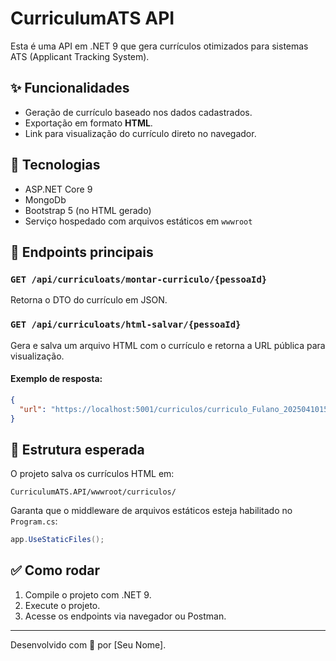 # CurriculumATS API

Esta é uma API em .NET 9 que gera currículos otimizados para sistemas ATS (Applicant Tracking System).

## ✨ Funcionalidades

- Geração de currículo baseado nos dados cadastrados.
- Exportação em formato **HTML**.
- Link para visualização do currículo direto no navegador.

## 🔧 Tecnologias

- ASP.NET Core 9
- MongoDb
- Bootstrap 5 (no HTML gerado)
- Serviço hospedado com arquivos estáticos em `wwwroot`

## 📂 Endpoints principais

### `GET /api/curriculoats/montar-curriculo/{pessoaId}`

Retorna o DTO do currículo em JSON.

### `GET /api/curriculoats/html-salvar/{pessoaId}`

Gera e salva um arquivo HTML com o currículo e retorna a URL pública para visualização.

#### Exemplo de resposta:
```json
{
  "url": "https://localhost:5001/curriculos/curriculo_Fulano_20250410154830.html"
}
```

## 📁 Estrutura esperada

O projeto salva os currículos HTML em:

```
CurriculumATS.API/wwwroot/curriculos/
```

Garanta que o middleware de arquivos estáticos esteja habilitado no `Program.cs`:

```csharp
app.UseStaticFiles();
```

## ✅ Como rodar

1. Compile o projeto com .NET 9.
2. Execute o projeto.
3. Acesse os endpoints via navegador ou Postman.

---

Desenvolvido com 💼 por [Seu Nome].
